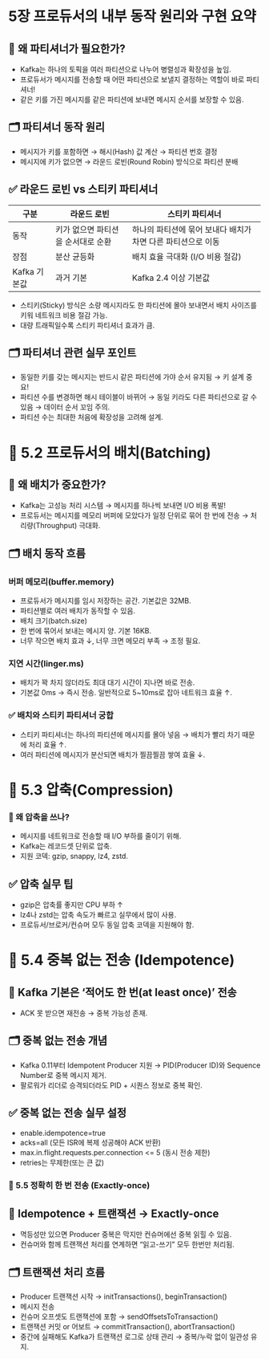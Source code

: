 # 5장  프로듀서의 내부 동작 원리와 구현 요약

## 🔑 왜 파티셔너가 필요한가?
- Kafka는 하나의 토픽을 여러 파티션으로 나누어 병렬성과 확장성을 높임.
- 프로듀서가 메시지를 전송할 때 어떤 파티션으로 보낼지 결정하는 역할이 바로 파티셔너!
- 같은 키를 가진 메시지를 같은 파티션에 보내면 메시지 순서를 보장할 수 있음.

## 🗂️ 파티셔너 동작 원리
- 메시지가 키를 포함하면 → 해시(Hash) 값 계산 → 파티션 번호 결정
- 메시지에 키가 없으면 → 라운드 로빈(Round Robin) 방식으로 파티션 분배

## ✅ 라운드 로빈 vs 스티키 파티셔너
| 구분 |	라운드 로빈	| 스티키 파티셔너 |
| -- |	--	| -- |
| 동작 |	키가 없으면 파티션을 순서대로 순환	| 하나의 파티션에 묶어 보내다 배치가 차면 다른 파티션으로 이동
| 장점	| 분산 균등화	| 배치 효율 극대화 (I/O 비용 절감)
| Kafka 기본값 |	과거 기본	| Kafka 2.4 이상 기본값
- 스티키(Sticky) 방식은 소량 메시지라도 한 파티션에 몰아 보내면서 배치 사이즈를 키워 네트워크 비용 절감 가능.
- 대량 트래픽일수록 스티키 파티셔너 효과가 큼.

## 🗂️ 파티셔너 관련 실무 포인트
- 동일한 키를 갖는 메시지는 반드시 같은 파티션에 가야 순서 유지됨 → 키 설계 중요!
- 파티션 수를 변경하면 해시 테이블이 바뀌어 → 동일 키라도 다른 파티션으로 갈 수 있음 → 데이터 순서 꼬임 주의.
- 파티션 수는 최대한 처음에 확장성을 고려해 설계.

# 📌 5.2 프로듀서의 배치(Batching)
## 🔑 왜 배치가 중요한가?
- Kafka는 고성능 처리 시스템 → 메시지를 하나씩 보내면 I/O 비용 폭발!
- 프로듀서는 메시지를 메모리 버퍼에 모았다가 일정 단위로 묶어 한 번에 전송 → 처리량(Throughput) 극대화.

## 🗂️ 배치 동작 흐름
### 버퍼 메모리(buffer.memory)
- 프로듀서가 메시지를 임시 저장하는 공간. 기본값은 32MB.
- 파티션별로 여러 배치가 동작할 수 있음.
- 배치 크기(batch.size)
- 한 번에 묶어서 보내는 메시지 양. 기본 16KB.
- 너무 작으면 배치 효과 ↓, 너무 크면 메모리 부족 → 조정 필요.

### 지연 시간(linger.ms)
- 배치가 꽉 차지 않더라도 최대 대기 시간이 지나면 바로 전송.
- 기본값 0ms → 즉시 전송. 일반적으로 5~10ms로 잡아 네트워크 효율 ↑.

### ✅ 배치와 스티키 파티셔너 궁합
- 스티키 파티셔너는 하나의 파티션에 메시지를 몰아 넣음 → 배치가 빨리 차기 때문에 처리 효율 ↑.
- 여러 파티션에 메시지가 분산되면 배치가 찔끔찔끔 쌓여 효율 ↓.

# 📌 5.3 압축(Compression)
### 🔑 왜 압축을 쓰나?
- 메시지를 네트워크로 전송할 때 I/O 부하를 줄이기 위해.
- Kafka는 레코드셋 단위로 압축.
- 지원 코덱: gzip, snappy, lz4, zstd.

## ✅ 압축 실무 팁
- gzip은 압축률 좋지만 CPU 부하 ↑
- lz4나 zstd는 압축 속도가 빠르고 실무에서 많이 사용.
- 프로듀서/브로커/컨슈머 모두 동일 압축 코덱을 지원해야 함.

# 📌 5.4 중복 없는 전송 (Idempotence)
## 🔑 Kafka 기본은 ‘적어도 한 번(at least once)’ 전송
- ACK 못 받으면 재전송 → 중복 가능성 존재.

## 🗂️ 중복 없는 전송 개념
- Kafka 0.11부터 Idempotent Producer 지원 → PID(Producer ID)와 Sequence Number로 중복 메시지 제거.
- 팔로워가 리더로 승격되더라도 PID + 시퀀스 정보로 중복 확인.

## ✅ 중복 없는 전송 실무 설정
- enable.idempotence=true
- acks=all (모든 ISR에 복제 성공해야 ACK 반환)
- max.in.flight.requests.per.connection <= 5 (동시 전송 제한)
- retries는 무제한(또는 큰 값)

### 📌 5.5 정확히 한 번 전송 (Exactly-once)
## 🔑 Idempotence + 트랜잭션 → Exactly-once
- 멱등성만 있으면 Producer 중복은 막지만 컨슈머에선 중복 읽힐 수 있음.
- 컨슈머와 함께 트랜잭션 처리를 연계하면 “읽고-쓰기” 모두 한번만 처리됨.

## 🗂️ 트랜잭션 처리 흐름
- Producer 트랜잭션 시작 → initTransactions(), beginTransaction()
- 메시지 전송
- 컨슈머 오프셋도 트랜잭션에 포함 → sendOffsetsToTransaction()
- 트랜잭션 커밋 or 어보트 → commitTransaction(), abortTransaction()
- 중간에 실패해도 Kafka가 트랜잭션 로그로 상태 관리 → 중복/누락 없이 일관성 유지.
